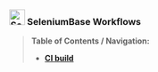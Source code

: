 ### <img src="https://seleniumbase.io/img/logo3a.png" title="SeleniumBase" width="28" /> SeleniumBase Workflows

> **Table of Contents / Navigation:**
> - [**CI build**](workflows/python-package.yml)
